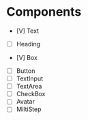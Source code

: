 # Components

- [V] Text
- [ ] Heading
- [V] Box
- [ ] Button
- [ ] TextInput
- [ ] TextArea
- [ ] CheckBox
- [ ] Avatar
- [ ] MiltiStep